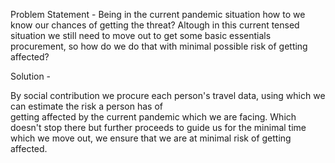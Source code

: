 Problem Statement - 
	Being in the current pandemic situation how to we know our chances of getting the threat? Altough in this current tensed situation we still need to move out to get some basic essentials procurement, so how do we do that with minimal possible risk of getting affected?
	
Solution - 

By social contribution we procure each person's travel data, using which we can estimate the risk a person has of  
getting affected by the current pandemic which we are facing. Which doesn't stop there but further proceeds to guide us for the minimal time which we move out, we ensure that we are at minimal risk of getting affected.
